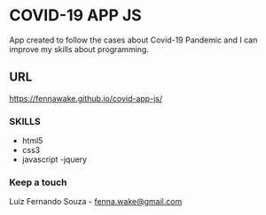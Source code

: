 # COVID-19 APP JS

App created to follow the cases about Covid-19 Pandemic and I can improve my skills about programming.

## URL

https://fennawake.github.io/covid-app-js/

### SKILLS

- html5
- css3
- javascript
  -jquery


### Keep a touch

Luiz Fernando Souza - fenna.wake@gmail.com
